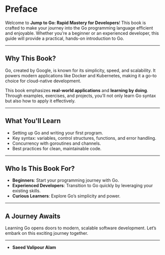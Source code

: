 # **Preface**

Welcome to **Jump to Go: Rapid Mastery for Developers**! This book is crafted to make your journey into the Go programming language efficient and enjoyable. Whether you’re a beginner or an experienced developer, this guide will provide a practical, hands-on introduction to Go.

---

## **Why This Book?**

Go, created by Google, is known for its simplicity, speed, and scalability. It powers modern applications like Docker and Kubernetes, making it a go-to choice for cloud-native development.

This book emphasizes **real-world applications** and **learning by doing**. Through examples, exercises, and projects, you’ll not only learn Go syntax but also how to apply it effectively.

---

## **What You'll Learn**

- Setting up Go and writing your first program.
- Key syntax: variables, control structures, functions, and error handling.
- Concurrency with goroutines and channels.
- Best practices for clean, maintainable code.

---

## **Who Is This Book For?**

- **Beginners**: Start your programming journey with Go.
- **Experienced Developers**: Transition to Go quickly by leveraging your existing skills.
- **Curious Learners**: Explore Go’s simplicity and power.

---

## **A Journey Awaits**

Learning Go opens doors to modern, scalable software development. Let’s embark on this exciting journey together.

---

- **Saeed Valipour Alam**
